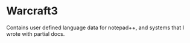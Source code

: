 # Warcraft3

Contains user defined language data for notepad++, and systems that I wrote with partial docs.
